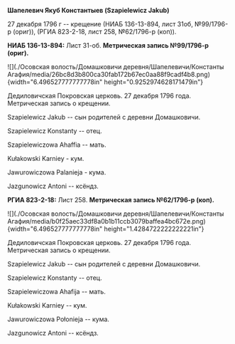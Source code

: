 **Шапелевич Якуб Константыев (Szapielewicz Jakub)**

27 декабря 1796 г -- крещение (НИАБ 136-13-894, лист 31об, №99/1796-р
(ориг)), (РГИА 823-2-18, лист 258, №62/1796-р (коп)).

**НИАБ 136-13-894:** Лист 31-об. **Метрическая запись №99/1796-р
(ориг).**

![](./Осовская волость/Домашковичи деревня/Шапелевичи/Константы Агафия/media/26bc8d3b800ca30fab172b67ec0aa88f9cadf4b8.png){width="6.496527777777778in"
height="0.9252974628171479in"}

Дедиловичская Покровская церковь. 27 декабря 1796 года. Метрическая
запись о крещении.

Szapielewicz Jakub -- сын родителей с деревни Домашковичи.

Szapielewicz Konstanty -- отец.

Szapielewiczowa Ahaffia -- мать.

Kułakowski Karniey - кум.

Jawurowiczowa Palanieja - кума.

Jazgunowicz Antoni -- ксёндз.

**РГИА 823-2-18:** Лист 258. **Метрическая запись №62/1796-р (коп).**

![](./Осовская волость/Домашковичи деревня/Шапелевичи/Константы Агафия/media/b0f25aec33df8a0b1b11ccb3079baffea4bc672e.png){width="6.496527777777778in"
height="1.4284722222222221in"}

Дедиловичская Покровская церковь. 27 декабря 1796 года. Метрическая
запись о крещении.

Szapielewicz Jakub -- сын родителей с деревни Домашковичи.

Szapielewicz Konstanty -- отец.

Szapielewiczowa Ahafija -- мать.

Kułakowski Karniey -- кум.

Jawurowiczowa Połonieja -- кума.

Jazgunowicz Antoni -- ксёндз.
